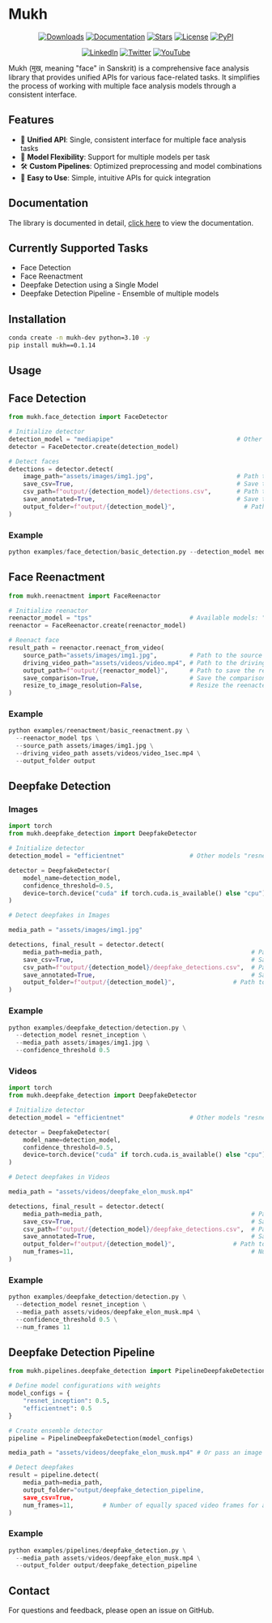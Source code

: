# Mukh

<div align="center">

[![Downloads](https://static.pepy.tech/personalized-badge/mukh?period=total&units=international_system&left_color=grey&right_color=blue&left_text=downloads)](https://pepy.tech/project/mukh)
[![Documentation](https://img.shields.io/badge/docs-View%20Documentation-blue.svg?style=flat)](https://ishandutta0098.github.io/mukh/)
[![Stars](https://img.shields.io/github/stars/ishandutta0098/mukh?color=yellow&style=flat&label=%E2%AD%90%20stars)](https://github.com/ishandutta0098/mukh/stargazers)
[![License](https://img.shields.io/badge/license-Apache%202.0-green.svg?style=flat)](https://github.com/ishandutta0098/mukh/blob/master/LICENSE)
[![PyPI](https://img.shields.io/badge/pypi-mukh-orange.svg?style=flat&logo=pypi)](https://pypi.org/project/mukh/)

[![LinkedIn](https://img.shields.io/badge/LinkedIn-@ishandutta0098-blue.svg?style=flat&logo=linkedin&logoColor=white)](https://www.linkedin.com/in/ishandutta0098)
[![Twitter](https://img.shields.io/:follow-@ishandutta0098-blue.svg?style=flat&logo=x)](https://twitter.com/intent/user?screen_name=ishandutta0098)
[![YouTube](https://img.shields.io/badge/YouTube-@ishandutta--ai-red?style=flat&logo=youtube)](https://www.youtube.com/@ishandutta-ai)

</div>

Mukh (मुख, meaning "face" in Sanskrit) is a comprehensive face analysis library that provides unified APIs for various face-related tasks. It simplifies the process of working with multiple face analysis models through a consistent interface.

## Features

- 🎯 **Unified API**: Single, consistent interface for multiple face analysis tasks
- 🔄 **Model Flexibility**: Support for multiple models per task
- 🛠️ **Custom Pipelines**: Optimized preprocessing and model combinations
- 🚀 **Easy to Use**: Simple, intuitive APIs for quick integration
  

## Documentation
The library is documented in detail, [click here](https://ishandutta0098.github.io/mukh/) to view the documentation.
  
## Currently Supported Tasks

- Face Detection
- Face Reenactment
- Deepfake Detection using a Single Model
- Deepfake Detection Pipeline - Ensemble of multiple models

## Installation

```bash
conda create -n mukh-dev python=3.10 -y
pip install mukh==0.1.14
```

## Usage

## Face Detection

```python
from mukh.face_detection import FaceDetector

# Initialize detector
detection_model = "mediapipe"                                  # Other models: "blazeface", "ultralight"
detector = FaceDetector.create(detection_model)

# Detect faces
detections = detector.detect(
    image_path="assets/images/img1.jpg",                       # Path to the image to detect faces in
    save_csv=True,                                             # Save the detections to a CSV file
    csv_path=f"output/{detection_model}/detections.csv",       # Path to save the CSV file
    save_annotated=True,                                       # Save the annotated image
    output_folder=f"output/{detection_model}",                   # Path to save the annotated image
)
```
  
### Example
```python 
python examples/face_detection/basic_detection.py --detection_model mediapipe
```
  
## Face Reenactment

```python
from mukh.reenactment import FaceReenactor

# Initialize reenactor
reenactor_model = "tps"                           # Available models: "tps"
reenactor = FaceReenactor.create(reenactor_model)

# Reenact face
result_path = reenactor.reenact_from_video(
    source_path="assets/images/img1.jpg",         # Path to the source image
    driving_video_path="assets/videos/video.mp4", # Path to the driving video
    output_path=f"output/{reenactor_model}",      # Path to save the reenacted video
    save_comparison=True,                         # Save the comparison video
    resize_to_image_resolution=False,             # Resize the reenacted video to the image resolution
)
```

### Example
```python
python examples/reenactment/basic_reenactment.py \
  --reenactor_model tps \
  --source_path assets/images/img1.jpg \
  --driving_video_path assets/videos/video_1sec.mp4 \
  --output_folder output
```
  
## Deepfake Detection

### Images

```python
import torch
from mukh.deepfake_detection import DeepfakeDetector

# Initialize detector
detection_model = "efficientnet"                  # Other models "resnet_inception"

detector = DeepfakeDetector(
    model_name=detection_model,
    confidence_threshold=0.5,
    device=torch.device("cuda" if torch.cuda.is_available() else "cpu"),
)

# Detect deepfakes in Images

media_path = "assets/images/img1.jpg"             

detections, final_result = detector.detect(
    media_path=media_path,                                         # Path to the media file (image/video)
    save_csv=True,                                                 # Save the detections to a CSV file
    csv_path=f"output/{detection_model}/deepfake_detections.csv",  # Path to save the CSV file
    save_annotated=True,                                           # Save the annotated media
    output_folder=f"output/{detection_model}",                # Path to save the annotated media
)
```

### Example
```python
python examples/deepfake_detection/detection.py \
  --detection_model resnet_inception \
  --media_path assets/images/img1.jpg \
  --confidence_threshold 0.5
```
  
### Videos
```python
import torch
from mukh.deepfake_detection import DeepfakeDetector

# Initialize detector
detection_model = "efficientnet"                  # Other models "resnet_inception"

detector = DeepfakeDetector(
    model_name=detection_model,
    confidence_threshold=0.5,
    device=torch.device("cuda" if torch.cuda.is_available() else "cpu"),
)

# Detect deepfakes in Videos

media_path = "assets/videos/deepfake_elon_musk.mp4"             

detections, final_result = detector.detect(
    media_path=media_path,                                         # Path to the media file (image/video)
    save_csv=True,                                                 # Save the detections to a CSV file
    csv_path=f"output/{detection_model}/deepfake_detections.csv",  # Path to save the CSV file
    save_annotated=True,                                           # Save the annotated media
    output_folder=f"output/{detection_model}",                # Path to save the annotated media
    num_frames=11,                                                 # Number of equally spaced frames for video analysis
)

```

### Example
```python
python examples/deepfake_detection/detection.py \
  --detection_model resnet_inception \
  --media_path assets/videos/deepfake_elon_musk.mp4 \
  --confidence_threshold 0.5 \
  --num_frames 11
```
  
## Deepfake Detection Pipeline
  
```python
from mukh.pipelines.deepfake_detection import PipelineDeepfakeDetection

# Define model configurations with weights
model_configs = {
    "resnet_inception": 0.5,
    "efficientnet": 0.5
}

# Create ensemble detector
pipeline = PipelineDeepfakeDetection(model_configs)

media_path = "assets/videos/deepfake_elon_musk.mp4" # Or pass an image path

# Detect deepfakes
result = pipeline.detect(
    media_path=media_path,
    output_folder="output/deepfake_detection_pipeline,
    save_csv=True,
    num_frames=11,        # Number of equally spaced video frames for analysis
)
```

### Example
```python
python examples/pipelines/deepfake_detection.py \
  --media_path assets/videos/deepfake_elon_musk.mp4 \
  --output_folder output/deepfake_detection_pipeline
```
## Contact

For questions and feedback, please open an issue on GitHub.
